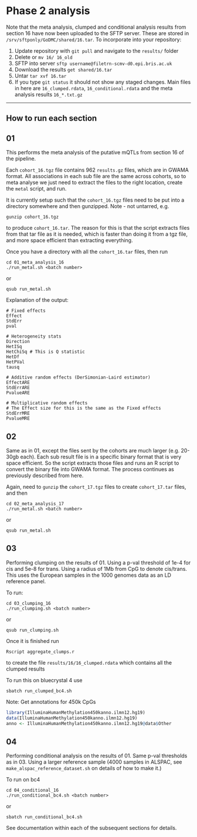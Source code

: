 # Phase 2 analysis

Note that the meta analysis, clumped and conditional analysis results from section 16 have now been uploaded to the SFTP server. These are stored in `/srv/sftponly/GoDMC/shared/16.tar`. To incorporate into your repository:

1. Update repository with `git pull` and navigate to the `results/` folder
2. Delete or `mv 16/ 16_old`
2. SFTP into server `sftp username@filetrn-scmv-d0.epi.bris.ac.uk`
3. Download the results `get shared/16.tar`
4. Untar `tar xvf 16.tar`
5. If you type `git status` it should not show any staged changes. Main files in here are `16_clumped.rdata`, `16_conditional.rdata` and the meta analysis results `16_*.txt.gz`

---

## How to run each section

## 01

This performs the meta analysis of the putative mQTLs from section 16 of the pipeline.

Each `cohort_16.tgz` file contains 962 `results.gz` files, which are in GWAMA format. All associations in each sub file are the same across cohorts, so to meta analyse we just need to extract the files to the right location, create the `metal` script, and run.

It is currently setup such that the `cohort_16.tgz` files need to be put into a directory somewhere and then gunzipped. Note - not untarred, e.g.

```
gunzip cohort_16.tgz
```

to produce `cohort_16.tar`. The reason for this is that the script extracts files from that tar file as it is needed, which is faster than doing it from a tgz file, and more space efficient than extracting everything.

Once you have a directory with all the `cohort_16.tar` files, then run

```
cd 01_meta_analysis_16
./run_metal.sh <batch number>
```

or 

```
qsub run_metal.sh
```

Explanation of the output:

```
# Fixed effects
Effect
StdErr
pval

# Heterogeneity stats
Direction
HetISq
HetChiSq # This is Q statistic
HetDf
HetPVal
tausq

# Additive random effects (DerSimonian-Laird estimator)
EffectARE
StdErrARE
PvalueARE

# Multiplicative random effects
# The Effect size for this is the same as the Fixed effects
StdErrMRE
PvalueMRE
```



## 02

Same as in 01, except the files sent by the cohorts are much larger (e.g. 20-30gb each). Each sub result file is in a specific binary format that is very space efficient. So the script extracts those files and runs an R script to convert the binary file into GWAMA format. The process continues as previously described from here.

Again, need to `gunzip` the `cohort_17.tgz` files to create `cohort_17.tar` files, and then

```
cd 02_meta_analysis_17
./run_metal.sh <batch number>
```

or 

```
qsub run_metal.sh
```

## 03

Performing clumping on the results of 01. Using a p-val threshold of 1e-4 for cis and 5e-8 for trans. Using a radius of 1Mb from CpG to denote cis/trans. This uses the European samples in the 1000 genomes data as an LD reference panel.

To run:

```
cd 03_clumping_16
./run_clumping.sh <batch number>
```

or

```
qsub run_clumping.sh
```

Once it is finished run 

```
Rscript aggregate_clumps.r
```

to create the file `results/16/16_clumped.rdata` which contains all the clumped results

To run this on bluecrystal 4 use

```
sbatch run_clumped_bc4.sh
```


Note: Get annotations for 450k CpGs

```r
library(IlluminaHumanMethylation450kanno.ilmn12.hg19)
data(IlluminaHumanMethylation450kanno.ilmn12.hg19)
anno <- IlluminaHumanMethylation450kanno.ilmn12.hg19@data$Other
```



## 04

Performing conditional analysis on the results of 01. Same p-val thresholds as in 03. Using a larger reference sample (4000 samples in ALSPAC, see `make_alspac_reference_dataset.sh` on details of how to make it.)

To run on bc4

```
cd 04_conditional_16
./run_conditional_bc4.sh <batch number>
```

or

```
sbatch run_conditional_bc4.sh
```


See documentation within each of the subsequent sections for details.


